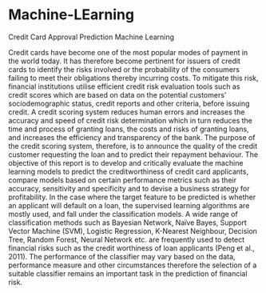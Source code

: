 # Machine-LEarning
Credit Card Approval Prediction  Machine Learning

Credit cards have become one of the most popular modes of payment in the world today. It has 
therefore become pertinent for issuers of credit cards to identify the risks involved or the 
probability of the consumers failing to meet their obligations thereby incurring costs. To 
mitigate this risk, financial institutions utilise efficient credit risk evaluation tools such as credit 
scores which are based on data on the potential customers’ sociodemographic status, credit 
reports and other criteria, before issuing credit. A credit scoring system reduces human errors 
and increases the accuracy and speed of credit risk determination which in turn reduces the 
time and process of granting loans, the costs and risks of granting loans, and increases the 
efficiency and transparency of the bank. The purpose of the credit scoring system, therefore, is 
to announce the quality of the credit customer requesting the loan and to predict their repayment 
behaviour.
The objective of this report is to develop and critically evaluate the machine learning models 
to predict the creditworthiness of credit card applicants, compare models based on certain 
performance metrics such as their accuracy, sensitivity and specificity and to devise a business 
strategy for profitability.
In the case where the target feature to be predicted is whether an applicant will default on a 
loan, the supervised learning algorithms are mostly used, and fall under the classification 
models. A wide range of classification methods such as Bayesian Network, Naïve Bayes, 
Support Vector Machine (SVM), Logistic Regression, K-Nearest Neighbour, Decision Tree, 
Random Forest, Neural Network etc. are frequently used to detect financial risks such as the 
credit worthiness of loan applicants (Peng et al., 2011). The performance of the classifier may 
vary based on the data, performance measure and other circumstances therefore the selection 
of a suitable classifier remains an important task in the prediction of financial risk.
